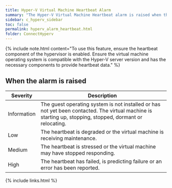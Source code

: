 ```yaml
---
title: Hyper-V Virtual Machine Heartbeat Alarm
summary: "The Hyper-V Virtual Machine Heartbeat alarm is raised when the virtual machine has stopped responding to the hypervisor or is not responding at regular intervals."
sidebar: c_hyperv_sidebar
toc: false
permalink: hyperv_alarm_heartbeat.html
folder: ConnectHyperv
---
```




{% include note.html content="To use this feature, ensure the heartbeat component of the hypervisor is enabled. Ensure the virtual machine operating system is compatible with the Hyper-V server version and has the necessary components to provide heartbeat data." %}

## When the alarm is raised

Severity | Description
---------|------------
Information | The guest operating system is not installed or has not yet been contacted. The virtual machine is starting up, stopping, stopped, dormant or relocating.
Low | The heartbeat is degraded or the virtual machine is receiving maintenance.
Medium | The heartbeat is stressed or the virtual machine may have stopped responding.
High | The heartbeat has failed, is predicting failure or an error has been reported.


{% include links.html %}
